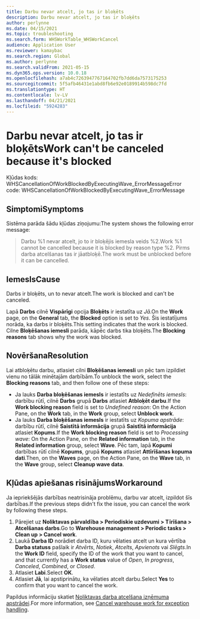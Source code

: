 ```yaml
---
title: Darbu nevar atcelt, jo tas ir bloķēts
description: Darbu nevar atcelt, jo tas ir bloķēts
author: perlynne
ms.date: 04/15/2021
ms.topic: troubleshooting
ms.search.form: WHSWorkTable_WHSWorkCancel
audience: Application User
ms.reviewer: kamaybac
ms.search.region: Global
ms.author: perlynne
ms.search.validFrom: 2021-05-15
ms.dyn365.ops.version: 10.0.18
ms.openlocfilehash: a7ab4c7263947767164702fb7dd6da7573175253
ms.sourcegitcommit: 5f5afb46431e1abd8fb6e92e0189914b598dc7fd
ms.translationtype: HT
ms.contentlocale: lv-LV
ms.lasthandoff: 04/21/2021
ms.locfileid: "5924283"
---
```

# <a name="work-cant-be-canceled-because-its-blocked"></a><span data-ttu-id="352da-103">Darbu nevar atcelt, jo tas ir bloķēts</span><span class="sxs-lookup"><span data-stu-id="352da-103">Work can't be canceled because it's blocked</span></span>

<span data-ttu-id="352da-104">Kļūdas kods: WHSCancellationOfWorkBlockedByExecutingWave_ErrorMessage</span><span class="sxs-lookup"><span data-stu-id="352da-104">Error code: WHSCancellationOfWorkBlockedByExecutingWave_ErrorMessage</span></span>

## <a name="symptoms"></a><span data-ttu-id="352da-105">Simptomi</span><span class="sxs-lookup"><span data-stu-id="352da-105">Symptoms</span></span>

<span data-ttu-id="352da-106">Sistēma parāda šādu kļūdas ziņojumu:</span><span class="sxs-lookup"><span data-stu-id="352da-106">The system shows the following error message:</span></span>

> <span data-ttu-id="352da-107">Darbu %1 nevar atcelt, jo to ir bloķējis iemesla veids %2.</span><span class="sxs-lookup"><span data-stu-id="352da-107">Work %1 cannot be cancelled because it is blocked by reason type %2.</span></span> <span data-ttu-id="352da-108">Pirms darba atcelšanas tas ir jāatbloķē.</span><span class="sxs-lookup"><span data-stu-id="352da-108">The work must be unblocked before it can be cancelled.</span></span>

## <a name="cause"></a><span data-ttu-id="352da-109">Iemesls</span><span class="sxs-lookup"><span data-stu-id="352da-109">Cause</span></span>

<span data-ttu-id="352da-110">Darbs ir bloķēts, un to nevar atcelt.</span><span class="sxs-lookup"><span data-stu-id="352da-110">The work is blocked and can't be canceled.</span></span>

<span data-ttu-id="352da-111">Lapā **Darbs** cilnē **Vispārīgi** opcija **Bloķēts** ir iestatīta uz *Jā*.</span><span class="sxs-lookup"><span data-stu-id="352da-111">On the **Work** page, on the **General** tab, the **Blocked** option is set to *Yes*.</span></span> <span data-ttu-id="352da-112">Šis iestatījums norāda, ka darbs ir bloķēts.</span><span class="sxs-lookup"><span data-stu-id="352da-112">This setting indicates that the work is blocked.</span></span> <span data-ttu-id="352da-113">Cilne **Bloķēšanas iemesli** parāda, kāpēc darbs tika bloķēts.</span><span class="sxs-lookup"><span data-stu-id="352da-113">The **Blocking reasons** tab shows why the work was blocked.</span></span>

## <a name="resolution"></a><span data-ttu-id="352da-114">Novēršana</span><span class="sxs-lookup"><span data-stu-id="352da-114">Resolution</span></span>

<span data-ttu-id="352da-115">Lai atbloķētu darbu, atlasiet cilni **Bloķēšanas iemesli** un pēc tam izpildiet vienu no tālāk minētajām darbībām.</span><span class="sxs-lookup"><span data-stu-id="352da-115">To unblock the work, select the **Blocking reasons** tab, and then follow one of these steps:</span></span>

- <span data-ttu-id="352da-116">Ja lauks **Darba bloķēšanas iemesls** ir iestatīts uz *Nedefinēts iemesls*: darbību rūtī, cilnē **Darbs** grupā **Darbs** atlasiet **Atbloķēt darbu**.</span><span class="sxs-lookup"><span data-stu-id="352da-116">If the **Work blocking reason** field is set to *Undefined reason*: On the Action Pane, on the **Work** tab, in the **Work** group, select **Unblock work**.</span></span>
- <span data-ttu-id="352da-117">Ja lauks **Darba bloķēšanas iemesls** ir iestatīts uz *Kopuma apstrāde*: darbību rūtī, cilnē **Saistītā informācija** grupā **Saistītā informācija** atlasiet **Kopums**.</span><span class="sxs-lookup"><span data-stu-id="352da-117">If the **Work blocking reason** field is set to *Processing wave*: On the Action Pane, on the **Related information** tab, in the **Related information** group, select **Wave**.</span></span> <span data-ttu-id="352da-118">Pēc tam, lapā **Kopumi** darbības rūtī cilnē **Kopums**, grupā **Kopums** atlasiet **Attīrīšanas kopuma dati**.</span><span class="sxs-lookup"><span data-stu-id="352da-118">Then, on the **Waves** page, on the Action Pane, on the **Wave** tab, in the **Wave** group, select **Cleanup wave data**.</span></span>

## <a name="workaround"></a><span data-ttu-id="352da-119">Kļūdas apiešanas risinājums</span><span class="sxs-lookup"><span data-stu-id="352da-119">Workaround</span></span>

<span data-ttu-id="352da-120">Ja iepriekšējās darbības neatrisināja problēmu, darbu var atcelt, izpildot šīs darbības.</span><span class="sxs-lookup"><span data-stu-id="352da-120">If the previous steps didn't fix the issue, you can cancel the work by following these steps.</span></span>

1. <span data-ttu-id="352da-121">Pārejiet uz **Noliktavas pārvaldība \> Periodiskie uzdevumi \> Tīrīšana \> Atcelšanas darbs**.</span><span class="sxs-lookup"><span data-stu-id="352da-121">Go to **Warehouse management \> Periodic tasks \> Clean up \> Cancel work**.</span></span>
1. <span data-ttu-id="352da-122">Laukā **Darba ID** norādiet darba ID, kuru vēlaties atcelt un kura vērtība **Darba statuss** pašlaik ir *Atvērts*, *Notiek*, *Atcelts*, *Apvienots* vai *Slēgts*.</span><span class="sxs-lookup"><span data-stu-id="352da-122">In the **Work ID** field, specify the ID of the work that you want to cancel, and that currently has a **Work status** value of *Open*, *In progress*, *Canceled*, *Combined*, or *Closed*.</span></span>
1. <span data-ttu-id="352da-123">Atlasiet **Labi**.</span><span class="sxs-lookup"><span data-stu-id="352da-123">Select **OK**.</span></span>
1. <span data-ttu-id="352da-124">Atlasiet **Jā**, lai apstiprinātu, ka vēlaties atcelt darbu.</span><span class="sxs-lookup"><span data-stu-id="352da-124">Select **Yes** to confirm that you want to cancel the work.</span></span>

<span data-ttu-id="352da-125">Papildus informāciju skatiet [Noliktavas darba atcelšana izņēmuma apstrādei](../../warehousing/cancel-warehouse-work.md).</span><span class="sxs-lookup"><span data-stu-id="352da-125">For more information, see [Cancel warehouse work for exception handling](../../warehousing/cancel-warehouse-work.md).</span></span>

